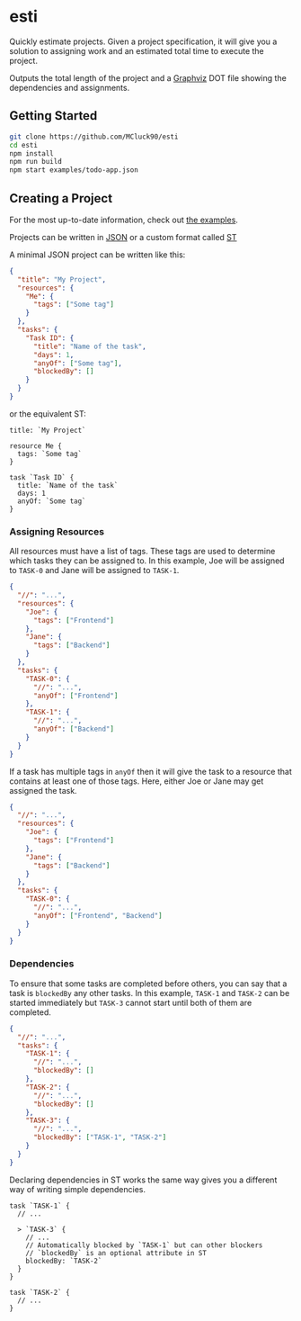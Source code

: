 # esti

Quickly estimate projects. Given a project specification, it will give you a solution to assigning work and an estimated
total time to execute the project.

Outputs the total length of the project and a [Graphviz](https://graphviz.org/) DOT file showing the dependencies and
assignments.

## Getting Started

```sh
git clone https://github.com/MCluck90/esti
cd esti
npm install
npm run build
npm start examples/todo-app.json
```

## Creating a Project

For the most up-to-date information, check out [the examples](./examples/).

Projects can be written in [JSON](./examples/todo-app.json) or a custom format called [ST](./examples/todo-app.st)

A minimal JSON project can be written like this:

```json
{
  "title": "My Project",
  "resources": {
    "Me": {
      "tags": ["Some tag"]
    }
  },
  "tasks": {
    "Task ID": {
      "title": "Name of the task",
      "days": 1,
      "anyOf": ["Some tag"],
      "blockedBy": []
    }
  }
}
```

or the equivalent ST:

```
title: `My Project`

resource Me {
  tags: `Some tag`
}

task `Task ID` {
  title: `Name of the task`
  days: 1
  anyOf: `Some tag`
}
```

### Assigning Resources

All resources must have a list of tags. These tags are used to determine which tasks they can be assigned to.
In this example, Joe will be assigned to `TASK-0` and Jane will be assigned to `TASK-1`.

```json
{
  "//": "...",
  "resources": {
    "Joe": {
      "tags": ["Frontend"]
    },
    "Jane": {
      "tags": ["Backend"]
    }
  },
  "tasks": {
    "TASK-0": {
      "//": "...",
      "anyOf": ["Frontend"]
    },
    "TASK-1": {
      "//": "...",
      "anyOf": ["Backend"]
    }
  }
}
```

If a task has multiple tags in `anyOf` then it will give the task to a resource that contains at least one of those tags.
Here, either Joe or Jane may get assigned the task.

```json
{
  "//": "...",
  "resources": {
    "Joe": {
      "tags": ["Frontend"]
    },
    "Jane": {
      "tags": ["Backend"]
    }
  },
  "tasks": {
    "TASK-0": {
      "//": "...",
      "anyOf": ["Frontend", "Backend"]
    }
  }
}
```

### Dependencies

To ensure that some tasks are completed before others, you can say that a task is `blockedBy` any other tasks.
In this example, `TASK-1` and `TASK-2` can be started immediately but `TASK-3` cannot start until both of them are
completed.

```json
{
  "//": "...",
  "tasks": {
    "TASK-1": {
      "//": "...",
      "blockedBy": []
    },
    "TASK-2": {
      "//": "...",
      "blockedBy": []
    },
    "TASK-3": {
      "//": "...",
      "blockedBy": ["TASK-1", "TASK-2"]
    }
  }
}
```

Declaring dependencies in ST works the same way gives you a different way of writing simple dependencies.

```
task `TASK-1` {
  // ...

  > `TASK-3` {
    // ...
    // Automatically blocked by `TASK-1` but can other blockers
    // `blockedBy` is an optional attribute in ST
    blockedBy: `TASK-2`
  }
}

task `TASK-2` {
  // ...
}
```
